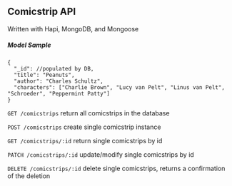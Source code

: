 ## Comicstrip API

Written with Hapi, MongoDB, and Mongoose

##### Model Sample
```
{
  "_id": //populated by DB,
  "title": "Peanuts",
  "author": "Charles Schultz",
  "characters": ["Charlie Brown", "Lucy van Pelt", "Linus van Pelt", "Schroeder", "Peppermint Patty"]
}
```
`GET /comicstrips` return all comicstrips in the database

`POST /comicstrips` create single comicstrip instance

`GET /comicstrips/:id` return single comicstrips by id

`PATCH /comicstrips/:id` update/modify single comicstrips by id

`DELETE /comicstrips/:id` delete single comicstrips, returns a confirmation of the deletion
